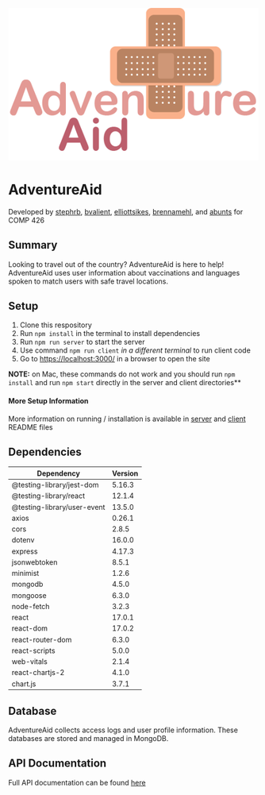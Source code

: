 ![AdventureAid Logo](/client/src/pages/PINKadven_aid_logo.png)
# AdventureAid
Developed by [stephrb](https://github.com/stephrb), [bvalient](https://github.com/bvalient), [elliottsikes](https://github.com/elliottsikes), [brennamehl](https://github.com/brennamehl), and [abunts](https://github.com/abunts) for COMP 426

## Summary
Looking to travel out of the country? AdventureAid is here to help! AdventureAid uses user information about vaccinations and languages spoken to match users with safe travel locations. 

## Setup
1. Clone this respository
2. Run `npm install` in the terminal to install dependencies
3. Run `npm run server` to start the server
4. Use command `npm run client` *in a different terminal* to run client code
5. Go to [https://localhost:3000/](https://localhost:3000/) in a browser to open the site

**NOTE:** on Mac, these commands do not work and you should run `npm install` and run `npm start` directly in the server and client directories**

#### More Setup Information
More information on running / installation is available in [server](https://github.com/comp426-2022-spring/a99-hamal/blob/main/server/README.md) and [client](https://github.com/comp426-2022-spring/a99-hamal/blob/main/client/README.md) README files

## Dependencies
| **Dependency** | **Version** |
| ------------- | ------------- |
| @testing-library/jest-dom  | 5.16.3 |
| @testing-library/react | 12.1.4 |
| @testing-library/user-event | 13.5.0 |
| axios | 0.26.1 |
| cors | 2.8.5 |
|dotenv|16.0.0|
|express|4.17.3|
|jsonwebtoken|8.5.1|
|minimist|1.2.6|
|mongodb|4.5.0|
|mongoose|6.3.0|
|node-fetch|3.2.3|
| react | 17.0.1 |
| react-dom | 17.0.2 |
|react-router-dom|6.3.0|
|react-scripts | 5.0.0|
|web-vitals|2.1.4|
|react-chartjs-2|4.1.0|
|chart.js| 3.7.1|


## Database
AdventureAid collects access logs and user profile information. These databases are stored and managed in MongoDB. 

## API Documentation
Full API documentation can be found [here](https://github.com/comp426-2022-spring/a99-hamal/blob/main/server/README.md#endpoints)




